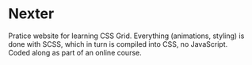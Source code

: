 # Nexter
Pratice website for learning CSS Grid.
Everything (animations, styling) is done with SCSS, which in turn is compiled into CSS, no JavaScript.<br>
Coded along as part of an online course.